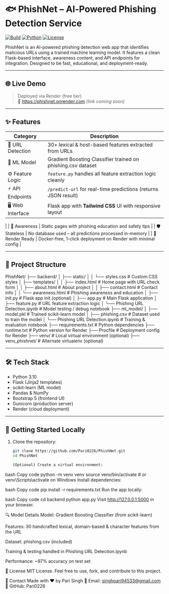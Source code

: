 # 🐟 PhishNet – AI‑Powered Phishing Detection Service

[![Build](https://img.shields.io/badge/build-passing-brightgreen?style=flat-square)](#)
[![Python](https://img.shields.io/badge/python-3.10-blue?style=flat-square)](#)
[![License](https://img.shields.io/badge/license-MIT-purple?style=flat-square)](#)

PhishNet is an AI-powered phishing detection web app that identifies malicious URLs using a trained machine learning model. It features a clean Flask-based interface, awareness content, and API endpoints for integration. Designed to be fast, educational, and deployment-ready.

---

## 🌐 Live Demo

> Deployed via Render (free tier)  
> 🔗 https://phishnet.onrender.com *(link coming soon)*

---

## ✨ Features

| Category        | Description                                                                 |
|-----------------|-----------------------------------------------------------------------------|
| 🔗 URL Detection | 30+ lexical & host-based features extracted from URLs                      |
| 🧠 ML Model      | Gradient Boosting Classifier trained on phishing.csv dataset               |
| ⚙️ Feature Logic | `feature.py` handles all feature extraction logic cleanly                  |
| ⚡ API Endpoints | `/predict-url` for real-time predictions (returns JSON result)             |
| 🖥️ Web Interface | Flask app with **Tailwind CSS** UI with responsive layout
|
| 🧾 Awareness      | Static pages with phishing education and safety tips                      |
| 🛡️ Stateless     | No database used – all predictions processed in-memory                    |
| 🚀 Render Ready  | Docker-free, 1-click deployment on Render with minimal config              |

---

## 📁 Project Structure
PhishNet/
├── backend/
│ ├── static/
│ │ └── styles.css # Custom CSS styles
│ ├── templates/
│ │ ├── index.html # Home page with URL check form
│ │ ├── about.html # About project
│ │ ├── contact.html # Contact info
│ │ └── awareness.html # Phishing awareness and education
│ ├── init.py # Flask app init (optional)
│ ├── app.py # Main Flask application
│ ├── feature.py # URL feature extraction logic
│ └── Phishing URL Detection.ipynb # Model testing / debug notebook
├── ml_model/
│ ├── model.pkl # Trained scikit-learn model
│ ├── phishing.csv # Dataset used to train the model
│ └── Phishing URL Detection.ipynb # Training & evaluation notebook
├── requirements.txt # Python dependencies
├── runtime.txt # Python version for Render
├── Procfile # Deployment config for Render
├── venv/ # Local virtual environment (optional)
├── venv_phishnet/ # Alternate virtualenv (optional)

---

## 🛠️ Tech Stack

- Python 3.10
- Flask (Jinja2 templates)
- scikit-learn (ML model)
- Pandas & NumPy
- Bootstrap 5 (frontend UI)
- Gunicorn (production server)
- Render (cloud deployment)

---

## 🚀 Getting Started Locally

1. Clone the repository:
   ```bash
   git clone https://github.com/Pari0226/PhishNet.git
   cd PhishNet

   (Optional) Create a virtual environment:

bash
Copy code
python -m venv venv
source venv/bin/activate  # or venv\Scripts\activate on Windows
Install dependencies:

bash
Copy code
pip install -r requirements.txt
Run the app locally:

bash
Copy code
cd backend
python app.py
Visit http://127.0.0.1:5000 in your browser.

🔍 Model Details
Model: Gradient Boosting Classifier (from scikit-learn)

Features: 30 handcrafted lexical, domain-based & character features from the URL

Dataset: phishing.csv (included)

Training & testing handled in Phishing URL Detection.ipynb

Performance: ~97% accuracy on test set

📄 License
MIT License.
Feel free to use, fork, and contribute to this project.

🙋 Contact
Made with ❤️ by Pari Singh
📧 Email: singhpari94533@gmail.com
🔗 GitHub: Pari0226
